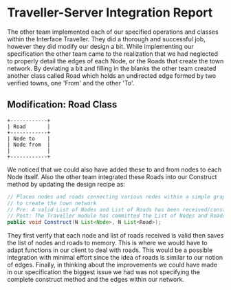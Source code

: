 # Traveller-Server Integration Report 

The other team implemented each of our specified operations and classes within the Interface Traveller. 
They did a thorough and successful job, however they did modify our design a bit. 
While implementing our specification the other team came to the realization that 
we had neglected to properly detail the edges of each Node, or the Roads that create the town network.
By deviating a bit and filling in the blanks the other team created another class called Road which holds an undirected edge 
formed by two verified towns, one 'From' and the other 'To'.


## Modification: Road Class
```
+------------+
| Road       |
+------------+
| Node to    |  
| Node from  |  
|            |  
+------------+ 
```

We noticed that we could also have added these to and from nodes to each Node itself. Also the other team integrated these
Roads into our Construct method by updating the design recipe as: 

```java
// Places nodes and roads connecting various nodes within a simple graph
// to create the town network
// Pre: A valid List of Nodes and List of Roads has been received/constructed
// Post: The Traveller module has committed the List of Nodes and Roads to memory
public void Construct(N List<Node>, N List<Road>);
```
They first verify that each node and list of roads received is valid then saves the list of nodes and roads to memory. This is 
where we would have to adapt functions in our client to deal with roads. This would be a possible integration with minimal effort since
the idea of roads is similar to our notion of edges. Finally, in thinking about the improvements we could have made in our 
specification the biggest issue we had was not specifying the complete construct method and the edges within our network. 
